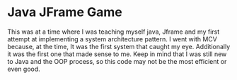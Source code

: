 # Java JFrame Game

This was at a time where I was teaching myself java, Jframe and my first attempt at implementing a system architecture pattern. I went with MCV because, at the time, It was the first system that caught my eye. Additionally it was the first one that made sense to me. Keep in mind that I was still new to Java and the OOP process, so this code may not be the most efficient or even good.  

